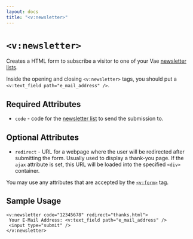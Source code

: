 ```yaml
---
layout: docs
title: "<v:newsletter>"
---
```


# `<v:newsletter>`

Creates a HTML form to subscribe a visitor to one of your Vae
[newsletter lists](/backstage.newsletter/).

Inside the opening and closing `<v:newsletter>` tags, you should put a
`<v:text_field path="e_mail_address" />`.

## Required Attributes

-   `code` - code for the [newsletter list](/backstage.newsletter/)
    to send the submission to.

## Optional Attributes

-   `redirect` - URL for a webpage where the user will be redirected
    after submitting the form. Usually used to display a thank-you page.
    If the `ajax` attribute is set, this URL will be loaded into the
    specified `<div>` container.

You may use any attributes that are accepted by the
[`<v:form>`](/v_form/) tag.

## Sample Usage

    <v:newsletter code="12345678" redirect="thanks.html">
     Your E-Mail Address: <v:text_field path="e_mail_address" />
     <input type="submit" />
    </v:newsletter>
